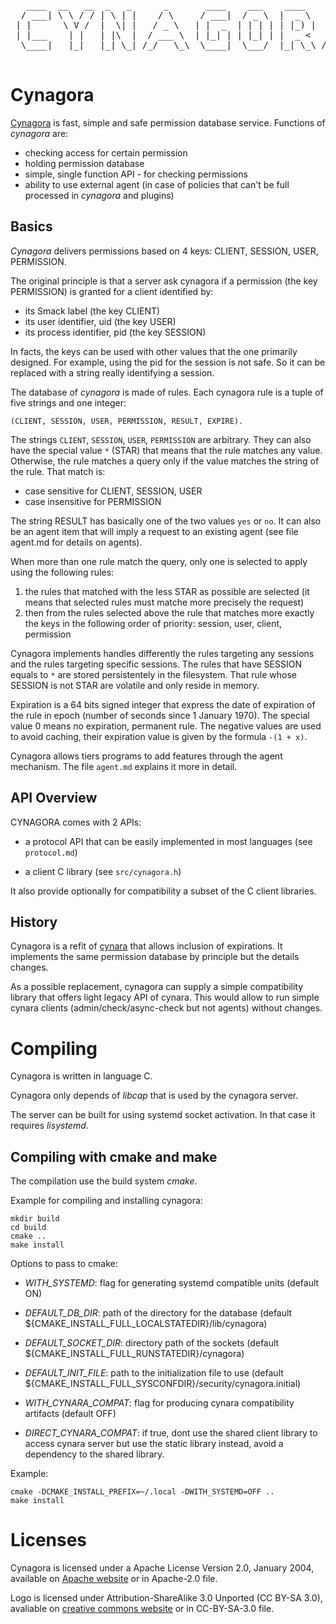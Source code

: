 <pre>
   ____  __   __  _   _      _       ____    ___    ____       _    
  / ___| \ \ / / | \ | |    / \     / ___|  / _ \  |  _ \     / \   
 | |      \ V /  |  \| |   / _ \   | |  _  | | | | | |_) |   / _ \  
 | |___    | |   | |\  |  / ___ \  | |_| | | |_| | |  _ <   / ___ \ 
  \____|   |_|   |_| \_| /_/   \_\  \____|  \___/  |_| \_\ /_/   \_\

</pre>

# Cynagora

[Cynagora][1] is fast, simple and safe permission database
service.
Functions of *cynagora* are:
 * checking access for certain permission
 * holding permission database
 * simple, single function API - for checking permissions
 * ability to use external agent (in case of policies that can't be full
   processed in *cynagora* and plugins)

## Basics

*Cynagora* delivers permissions based on 4 keys: CLIENT, SESSION, USER,
PERMISSION.

The original principle is that a server ask cynagora if a permission
(the key PERMISSION) is granted for a client identified by:

 - its Smack label (the key CLIENT)
 - its user identifier, uid (the key USER)
 - its process identifier, pid (the key SESSION)

In facts, the keys can be used with other values that the one primarily
designed. For example, using the pid for the session is not safe. So it
can be replaced with a string really identifying a session.

The database of *cynagora* is made of rules. Each cynagora rule is
a tuple of five strings and one integer:

    (CLIENT, SESSION, USER, PERMISSION, RESULT, EXPIRE).

The strings `CLIENT`, `SESSION`, `USER`, `PERMISSION` are arbitrary.
They can also have the special value `*` (STAR) that means that the rule
matches any value. Otherwise, the rule matches a query only if the
value matches the string of the rule. That match is:

  - case sensitive for CLIENT, SESSION, USER
  - case insensitive for PERMISSION

The string RESULT has basically one of the two values `yes` or `no`. It can
also be an agent item that will imply a request to an existing agent (see
file agent.md for details on agents).

When more than one rule match the query, only one is selected to apply using
the following rules:

  1. the rules that matched with the less STAR as possible are selected (it
     means that selected rules must matche more precisely the request)
  2. then from the rules selected above the rule that matches more exactly
     the keys in the following order of priority: session, user, client,
     permission

Cynagora implements handles differently the rules targeting any sessions
and the rules targeting specific sessions. The rules that have SESSION equals
to `*` are stored persistentely in the filesystem. That rule whose SESSION
is not STAR are volatile and only reside in memory.

Expiration is a 64 bits signed integer that express the date of expiration
of the rule in epoch (number of seconds since 1 January 1970). The special
value 0 means no expiration, permanent rule. The negative values are used
to avoid caching, their expiration value is given by the formula `-(1 + x)`.

Cynagora allows tiers programs to add features through the agent mechanism.
The file `agent.md` explains it more in detail.

## API Overview

CYNAGORA comes with 2 APIs:

 - a protocol API that can be easily implemented in most languages
   (see `protocol.md`)

 - a client C library (see `src/cynagora.h`)

It also provide optionally for compatibility a subset of the C client libraries.

## History

Cynagora is a refit of [cynara][2] that allows inclusion of expirations.
It implements the same permission database by principle but the details
changes.

As a possible replacement, cynagora can supply a simple compatibility
library that offers light legacy API of cynara. This would allow to run
simple cynara clients (admin/check/async-check but not agents) without
changes.

# Compiling

Cynagora is written in language C.

Cynagora only depends of _libcap_ that is used by the cynagora server.

The server can be built for using systemd socket activation. In that
case it requires _lisystemd_.

## Compiling with cmake and make

The compilation use the build system *cmake*. 

Example for compiling and installing cynagora:

	mkdir build
	cd build
	cmake ..
	make install

Options to pass to cmake:

 - *WITH_SYSTEMD*: flag for generating systemd compatible units (default ON)

 - *DEFAULT_DB_DIR*: path of the directory for the database (default
   ${CMAKE_INSTALL_FULL_LOCALSTATEDIR}/lib/cynagora)

 - *DEFAULT_SOCKET_DIR*: directory path of the sockets (default 
   ${CMAKE_INSTALL_FULL_RUNSTATEDIR}/cynagora)

 - *DEFAULT_INIT_FILE*: path to the initialization file to use (default 
   ${CMAKE_INSTALL_FULL_SYSCONFDIR}/security/cynagora.initial)

 - *WITH_CYNARA_COMPAT*: flag for producing cynara compatibility artifacts
   (default OFF)

 - *DIRECT_CYNARA_COMPAT*: if true, dont use the shared client library to
   access cynara server but use the static library instead, avoid a dependency
   to the shared library.

Example:

	cmake -DCMAKE_INSTALL_PREFIX=~/.local -DWITH_SYSTEMD=OFF ..
	make install


# Licenses

Cynagora is licensed under a Apache License Version 2.0, January 2004,
available on [Apache website][3] or in Apache-2.0 file.

Logo is licensed under Attribution-ShareAlike 3.0 Unported (CC BY-SA 3.0),
avaliable on [creative commons website][4] or in CC-BY-SA-3.0 file.

[1]: https://git.automotivelinux.org/src/cynagora/
[2]: https://wiki.tizen.org/wiki/Security:Cynara
[3]: https://www.apache.org/licenses/LICENSE-2.0
[4]: https://creativecommons.org/licenses/by-sa/3.0/
